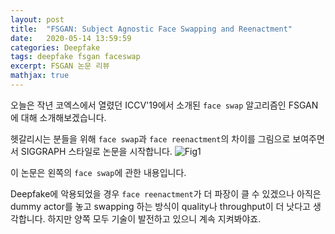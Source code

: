```yaml
---
layout: post
title:  "FSGAN: Subject Agnostic Face Swapping and Reenactment"
date:   2020-05-14 13:59:59
categories: Deepfake
tags: deepfake fsgan faceswap 
excerpt: FSGAN 논문 리뷰
mathjax: true
---
```


오늘은 작년 코엑스에서 열렸던 ICCV'19에서 소개된 `face swap` 알고리즘인 FSGAN에 대해 소개해보겠습니다.

헷갈리시는 분들을 위해 `face swap`과 `face reenactment`의 차이를 그림으로 보여주면서 SIGGRAPH 스타일로 논문을 시작합니다.
![Fig1](https://jiryang.github.io/img/faceswap_vs_facereenactment.JPG "Face Swap vs. Face Reenactment")

이 논문은 왼쪽의 `face swap`에 관한 내용입니다.

Deepfake에 악용되었을 경우 `face reenactment`가 더 파장이 클 수 있겠으나 아직은 dummy actor를 놓고 swapping 하는 방식이 quality나 throughput이 더 낫다고 생각합니다. 하지만 양쪽 모두 기술이 발전하고 있으니 계속 지켜봐야죠.


